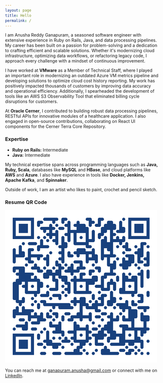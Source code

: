 ```yaml
---
layout: page
title: Hello 
permalink: /
---
```


I am Anusha Reddy Ganapuram, a seasoned software engineer with extensive experience in Ruby on Rails, Java, and data processing pipelines. My career has been built on a passion for problem-solving and a dedication to crafting efficient and scalable solutions. Whether it's modernizing cloud infrastructure, optimizing data workflows, or refactoring legacy code, I approach every challenge with a mindset of continuous improvement.

I have worked at **VMware** as a Member of Technical Staff, where I played an important role in modernizing an outdated Azure VM metrics pipeline and developing solutions to optimize cloud cost history reporting. My work has positively impacted thousands of customers by improving data accuracy and operational efficiency. Additionally, I spearheaded the development of tools like an AWS S3 Observability Tool that eliminated billing cycle disruptions for customers.

At **Oracle Cerner**, I contributed to building robust data processing pipelines, RESTful APIs for innovative modules of a healthcare application. I also engaged in open-source contributions, collaborating on React UI components for the Cerner Terra Core Repository.

### Expertise

- **Ruby on Rails:** Intermediate  
- **Java:** Intermediate  

My technical expertise spans across programming languages such as **Java, Ruby, Scala**, databases like **MySQL** and **HBase**, and cloud platforms like **AWS** and **Azure**. I also have experience in tools like **Docker, Jenkins, Apache Kafka**, and **Spinnaker**.

Outside of work, I am an artist who likes to paint, crochet and pencil sketch.

### Resume QR Code
![Placeholder for QR Code to Resume](/assets/qr-code.png)


You can reach me at [ganapuram.anusha@gmail.com](mailto:ganapuram.anusha@gmail.com) or connect with me on [LinkedIn](https://www.linkedin.com/in/anushareddyganapuram).

